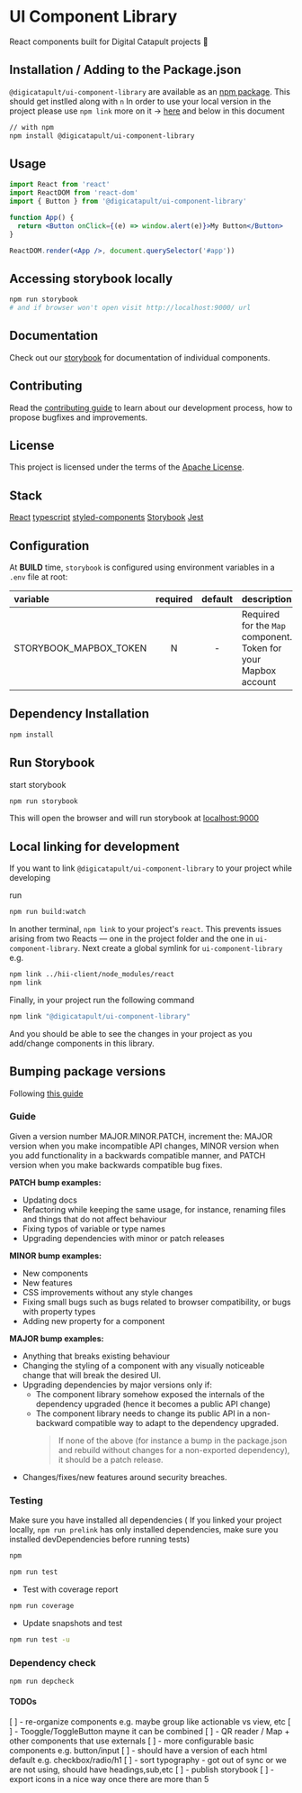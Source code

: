 # UI Component Library

React components built for Digital Catapult projects 🧠

## Installation / Adding to the Package.json

`@digicatapult/ui-component-library` are available as an [npm package](https://www.npmjs.com/package/@digicatapult/ui-component-library). This should get instlled along with `n` In order to use your local version in the project please use `npm link` more on it -> [here](https://docs.npmjs.com/cli/v10/commands/npm-link) and below in this document

```sh
// with npm
npm install @digicatapult/ui-component-library
```

## Usage

```jsx
import React from 'react'
import ReactDOM from 'react-dom'
import { Button } from '@digicatapult/ui-component-library'

function App() {
  return <Button onClick={(e) => window.alert(e)}>My Button</Button>
}

ReactDOM.render(<App />, document.querySelector('#app'))
```

## Accessing storybook locally

```sh
npm run storybook
# and if browser won't open visit http://localhost:9000/ url
```

## Documentation

Check out our [storybook](https://digicat-components.netlify.app/) for documentation of individual components.

## Contributing

Read the [contributing guide](/CONTRIBUTING.md) to learn about our development process, how to propose bugfixes and improvements.

## License

This project is licensed under the terms of the
[Apache License](/LICENSE).

## Stack

[React](https://reactjs.org/)
[typescript](https://www.typescriptlang.org/)
[styled-components](https://styled-components.com/)
[Storybook](https://storybook.js.org/)
[Jest](https://jestjs.io/)

## Configuration

At **BUILD** time, `storybook` is configured using environment variables in a `.env` file at root:

| variable               | required | default | description                                                     |
| :--------------------- | :------: | :-----: | :-------------------------------------------------------------- |
| STORYBOOK_MAPBOX_TOKEN |    N     |    -    | Required for the `Map` component. Token for your Mapbox account |

## Dependency Installation

```bash
npm install
```

## Run Storybook

start storybook

```bash
npm run storybook
```

This will open the browser and will run storybook at [localhost:9000](http://localhost:9000/)

## Local linking for development

If you want to link `@digicatapult/ui-component-library` to your project while developing

run

```bash
npm run build:watch
```

In another terminal, `npm link` to your project's `react`. This prevents issues arising from two Reacts — one in the project folder and the one in `ui-component-library`. Next create a global symlink for `ui-component-library` e.g.

```bash
npm link ../hii-client/node_modules/react
npm link
```

Finally, in your project run the following command

```bash
npm link "@digicatapult/ui-component-library"
```

And you should be able to see the changes in your project as you add/change components in this library.

## Bumping package versions

Following [this guide](https://docs.npmjs.com/about-semantic-versioning#incrementing-semantic-versions-in-published-packages)

### Guide

Given a version number MAJOR.MINOR.PATCH, increment the:
MAJOR version when you make incompatible API changes,
MINOR version when you add functionality in a backwards compatible manner, and
PATCH version when you make backwards compatible bug fixes.

**PATCH bump examples:**

- Updating docs
- Refactoring while keeping the same usage, for instance, renaming files and things that do not affect behaviour
- Fixing typos of variable or type names
- Upgrading dependencies with minor or patch releases

**MINOR bump examples:**

- New components
- New features
- CSS improvements without any style changes
- Fixing small bugs such as bugs related to browser compatibility, or bugs with property types
- Adding new property for a component

**MAJOR bump examples:**

- Anything that breaks existing behaviour
- Changing the styling of a component with any visually noticeable change that will break the desired UI.
- Upgrading dependencies by major versions only if:
  - The component library somehow exposed the internals of the dependency upgraded (hence it becomes a public API change)
  - The component library needs to change its public API in a non-backward compatible way to adapt to the dependency upgraded.
    > If none of the above (for instance a bump in the package.json and rebuild without changes for a non-exported dependency), it should be a patch release.
- Changes/fixes/new features around security breaches.

### Testing

Make sure you have installed all dependencies ( If you linked your project locally, `npm run prelink` has only installed dependencies, make sure you installed devDependencies before running tests)

```bash
npm
```

```bash
npm run test
```

- Test with coverage report

```bash
npm run coverage
```

- Update snapshots and test

```bash
npm run test -u
```

### Dependency check

```bash
npm run depcheck
```

#### TODOs
[ ] - re-organize components e.g. maybe group like actionable vs view, etc
[ ] - Tooggle/ToggleButton mayne it can be combined
[ ] - QR reader / Map + other components that use externals
[ ] - more configurable basic components e.g. button/input
[ ] - should have a version of each html default e.g. checkbox/radio/h1
[ ] - sort typography - got out of sync or we are not using, should have headings,sub,etc
[ ] - publish storybook
[ ] - export icons in a nice way once there are more than 5